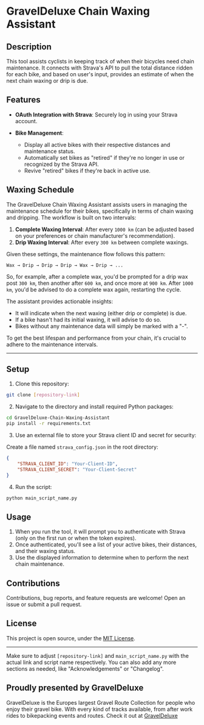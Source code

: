 # GravelDeluxe Chain Waxing Assistant

## Description

This tool assists cyclists in keeping track of when their bicycles need chain maintenance. It connects with Strava's API to pull the total distance ridden for each bike, and based on user's input, provides an estimate of when the next chain waxing or drip is due.

## Features

- **OAuth Integration with Strava**: Securely log in using your Strava account.
  
- **Bike Management**:
    - Display all active bikes with their respective distances and maintenance status.
    - Automatically set bikes as "retired" if they're no longer in use or recognized by the Strava API.
    - Revive "retired" bikes if they're back in active use.
  
## Waxing Schedule

The GravelDeluxe Chain Waxing Assistant assists users in managing the maintenance schedule for their bikes, specifically in terms of chain waxing and dripping. The workflow is built on two intervals:

1. **Complete Waxing Interval**: After every `1000 km` (can be adjusted based on your preferences or chain manufacturer's recommendation).
2. **Drip Waxing Interval**: After every `300 km` between complete waxings.

Given these settings, the maintenance flow follows this pattern:

```
Wax → Drip → Drip → Drip → Wax → Drip → ...
```

So, for example, after a complete wax, you'd be prompted for a drip wax post `300 km`, then another after `600 km`, and once more at `900 km`. After `1000 km`, you'd be advised to do a complete wax again, restarting the cycle.

The assistant provides actionable insights:
- It will indicate when the next waxing (either drip or complete) is due.
- If a bike hasn't had its initial waxing, it will advise to do so.
- Bikes without any maintenance data will simply be marked with a "-".

To get the best lifespan and performance from your chain, it's crucial to adhere to the maintenance intervals.

---

## Setup

1. Clone this repository:

```bash
git clone [repository-link]
```

2. Navigate to the directory and install required Python packages:

```bash
cd GravelDeluxe-Chain-Waxing-Assistant
pip install -r requirements.txt
```

3. Use an external file to store your Strava client ID and secret for security:

Create a file named `strava_config.json` in the root directory:

```json
{
    "STRAVA_CLIENT_ID": "Your-Client-ID",
    "STRAVA_CLIENT_SECRET": "Your-Client-Secret"
}
```

4. Run the script:

```bash
python main_script_name.py
```

## Usage

1. When you run the tool, it will prompt you to authenticate with Strava (only on the first run or when the token expires).
2. Once authenticated, you'll see a list of your active bikes, their distances, and their waxing status.
3. Use the displayed information to determine when to perform the next chain maintenance.

## Contributions

Contributions, bug reports, and feature requests are welcome! Open an issue or submit a pull request.

## License

This project is open source, under the [MIT License](LICENSE).

---

Make sure to adjust `[repository-link]` and `main_script_name.py` with the actual link and script name respectively. You can also add any more sections as needed, like "Acknowledgements" or "Changelog".

## Proudly presented by GravelDeluxe

GravelDeluxe is the Europes largest Gravel Route Collection for people who enjoy their gravel bike. With every kind of tracks available, from after work rides to bikepacking events and routes.
Check it out at [GravelDeluxe](https://graveldeluxe.com)